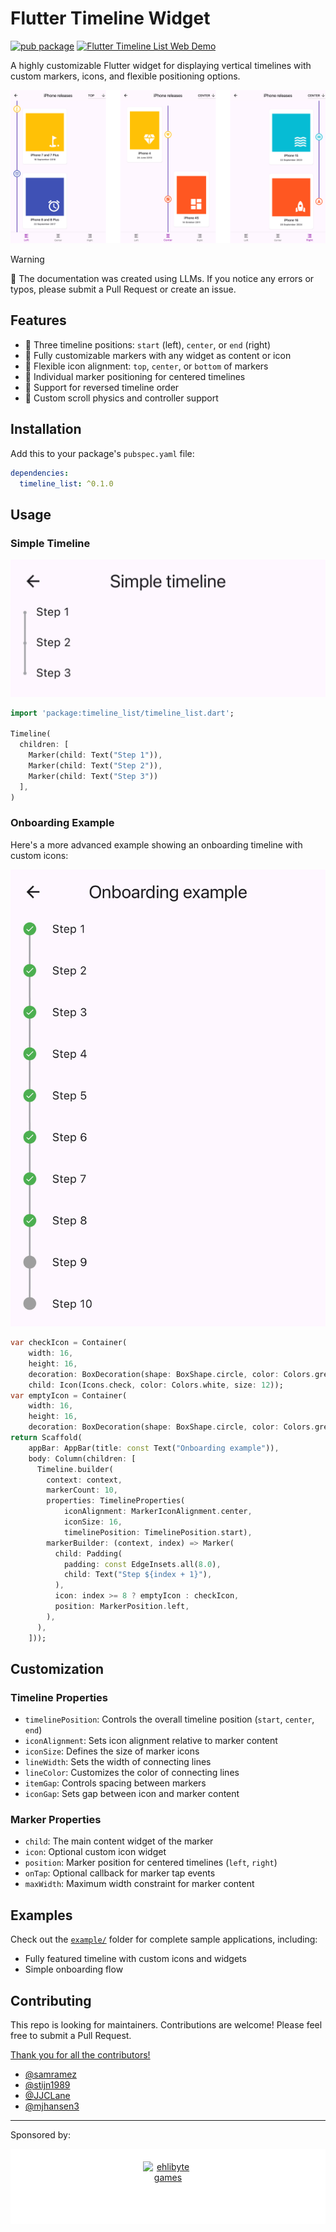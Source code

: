 # Flutter Timeline Widget
[![pub package](https://img.shields.io/pub/v/timeline_list.svg)](https://pub.dartlang.org/packages/timeline_list) [![Flutter Timeline List Web Demo](https://img.shields.io/badge/Web_demo-blue?logo=googlechrome&logoColor=white&link=https%3A%2F%2Ffurkantektas.github.io%2Ftimeline_list%2F)](https://furkantektas.github.io/timeline_list/)

A highly customizable Flutter widget for displaying vertical timelines with custom markers, icons, and flexible positioning options.

![Flutter Timeline List Screenshot](./doc/timeline-grid.png)

> [!WARNING]
> 🦚 The documentation was created using LLMs. If you notice any errors or typos, please submit a Pull Request or create an issue.

## Features

- 🎯 Three timeline positions: `start` (left), `center`, or `end` (right)
- 🎨 Fully customizable markers with any widget as content or icon
- 📍 Flexible icon alignment: `top`, `center`, or `bottom` of markers
- 🎯 Individual marker positioning for centered timelines
- 🔄 Support for reversed timeline order
- 📱 Custom scroll physics and controller support

## Installation

Add this to your package's `pubspec.yaml` file:

```yaml
dependencies:
  timeline_list: ^0.1.0
```

## Usage

### Simple Timeline

![Flutter Simple Timeline List Screenshot](doc/timeline-simple.png)

```dart
import 'package:timeline_list/timeline_list.dart';

Timeline(
  children: [
    Marker(child: Text("Step 1")),
    Marker(child: Text("Step 2")),
    Marker(child: Text("Step 3"))
  ],
)
```

### Onboarding Example

Here's a more advanced example showing an onboarding timeline with custom icons:

![Flutter Onboarding Timeline List Screenshot](doc/timeline-onboarding.png)

```dart
var checkIcon = Container(
    width: 16,
    height: 16,
    decoration: BoxDecoration(shape: BoxShape.circle, color: Colors.green),
    child: Icon(Icons.check, color: Colors.white, size: 12));
var emptyIcon = Container(
    width: 16,
    height: 16,
    decoration: BoxDecoration(shape: BoxShape.circle, color: Colors.grey));
return Scaffold(
    appBar: AppBar(title: const Text("Onboarding example")),
    body: Column(children: [
      Timeline.builder(
        context: context,
        markerCount: 10,
        properties: TimelineProperties(
            iconAlignment: MarkerIconAlignment.center,
            iconSize: 16,
            timelinePosition: TimelinePosition.start),
        markerBuilder: (context, index) => Marker(
          child: Padding(
            padding: const EdgeInsets.all(8.0),
            child: Text("Step ${index + 1}"),
          ),
          icon: index >= 8 ? emptyIcon : checkIcon,
          position: MarkerPosition.left,
        ),
      ),
    ]));
```

## Customization

### Timeline Properties

- `timelinePosition`: Controls the overall timeline position (`start`, `center`, `end`)
- `iconAlignment`: Sets icon alignment relative to marker content
- `iconSize`: Defines the size of marker icons
- `lineWidth`: Sets the width of connecting lines
- `lineColor`: Customizes the color of connecting lines
- `itemGap`: Controls spacing between markers
- `iconGap`: Sets gap between icon and marker content

### Marker Properties

- `child`: The main content widget of the marker
- `icon`: Optional custom icon widget
- `position`: Marker position for centered timelines (`left`, `right`)
- `onTap`: Optional callback for marker tap events
- `maxWidth`: Maximum width constraint for marker content

## Examples

Check out the [`example/`](https://github.com/furkantektas/timeline_list/tree/master/example) folder for complete sample applications, including:
- Fully featured timeline with custom icons and widgets
- Simple onboarding flow

## Contributing

This repo is looking for maintainers. Contributions are welcome! Please feel free to submit a Pull Request.

[Thank you for all the contributors!](https://github.com/furkantektas/timeline_list/graphs/contributors)

- [@samramez](https://github.com/samramez)
- [@stijn1989](https://github.com/stijn1989)
- [@JJCLane](https://github.com/JJCLane)
- [@mjhansen3](https://github.com/mjhansen3)

---

Sponsored by:
<div style="text-align: center; background-color: #fff; padding: 20px">
<a href="https://ehlibyte.com" target="_blank">
    <img src="https://ehlibyte.com/images/ehlibyte-logo.svg?raw=true" alt="ehlibyte games" width="80" height="80" style="margin: 0 auto; display: block;">
</a>
</div>
